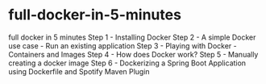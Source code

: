 # full-docker-in-5-minutes
full docker in 5 minutes
Step 1 - Installing Docker
Step 2 - A simple Docker use case - Run an existing application
Step 3 - Playing with Docker - Containers and Images
Step 4 - How does Docker work?
Step 5 - Manually creating a docker image
Step 6 - Dockerizing a Spring Boot Application using Dockerfile and Spotify Maven Plugin
